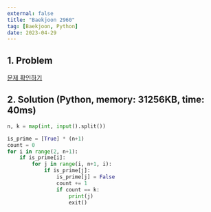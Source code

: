 ```yaml
---
external: false
title: "Baekjoon 2960"
tag: [Baekjoon, Python]
date: 2023-04-29
---
```


## 1. Problem

[문제 확인하기](https://www.acmicpc.net/problem/2960)

## 2. Solution (Python, memory: 31256KB, time: 40ms)

```python
n, k = map(int, input().split())

is_prime = [True] * (n+1)
count = 0
for i in range(2, n+1):
    if is_prime[i]:
        for j in range(i, n+1, i):
            if is_prime[j]:
                is_prime[j] = False
                count += 1
                if count == k:
                    print(j)
                    exit()
```

